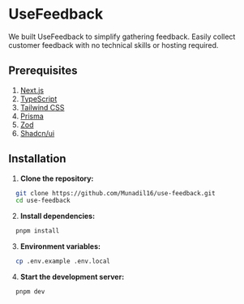 # UseFeedback

We built UseFeedback to simplify gathering feedback. Easily collect
customer feedback with no technical skills or hosting required.

## Prerequisites

1. [Next.js](https://nextjs.org/)
2. [TypeScript](https://www.typescriptlang.org/)
3. [Tailwind CSS](https://tailwindcss.com/)
4. [Prisma](https://www.prisma.io/)
5. [Zod](https://zod.dev/)
6. [Shadcn/ui](https://ui.shadcn.com/)

## Installation

1. **Clone the repository:**

```bash
  git clone https://github.com/Munadil16/use-feedback.git
  cd use-feedback
```

2. **Install dependencies:**

```bash
  pnpm install
```

3. **Environment variables:**

```bash
  cp .env.example .env.local
```

4. **Start the development server:**

```bash
  pnpm dev
```
